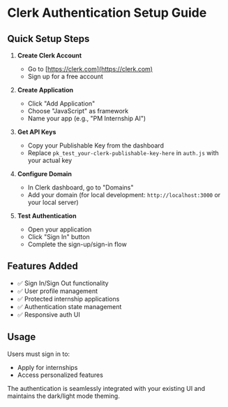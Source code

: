 # Clerk Authentication Setup Guide

## Quick Setup Steps

1. **Create Clerk Account**
   - Go to [https://clerk.com](https://clerk.com)
   - Sign up for a free account

2. **Create Application**
   - Click "Add Application"
   - Choose "JavaScript" as framework
   - Name your app (e.g., "PM Internship AI")

3. **Get API Keys**
   - Copy your Publishable Key from the dashboard
   - Replace `pk_test_your-clerk-publishable-key-here` in `auth.js` with your actual key

4. **Configure Domain**
   - In Clerk dashboard, go to "Domains"
   - Add your domain (for local development: `http://localhost:3000` or your local server)

5. **Test Authentication**
   - Open your application
   - Click "Sign In" button
   - Complete the sign-up/sign-in flow

## Features Added

- ✅ Sign In/Sign Out functionality
- ✅ User profile management
- ✅ Protected internship applications
- ✅ Authentication state management
- ✅ Responsive auth UI

## Usage

Users must sign in to:
- Apply for internships
- Access personalized features

The authentication is seamlessly integrated with your existing UI and maintains the dark/light mode theming.